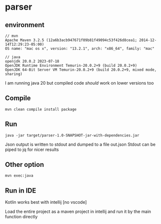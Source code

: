 # parser

## environment
```
// mvn
Apache Maven 3.2.5 (12a6b3acb947671f09b81f49094c53f426d8cea1; 2014-12-14T12:29:23-05:00)
OS name: "mac os x", version: "13.2.1", arch: "x86_64", family: "mac"

// java
openjdk 20.0.2 2023-07-18
OpenJDK Runtime Environment Temurin-20.0.2+9 (build 20.0.2+9)
OpenJDK 64-Bit Server VM Temurin-20.0.2+9 (build 20.0.2+9, mixed mode, sharing)
```

I am running java 20 but compiled code _should_ work on lower versions too

## Compile
`mvn clean compile install package`

## Run
`java -jar target/parser-1.0-SNAPSHOT-jar-with-dependencies.jar`

Json output is written to stdout and dumped to a file out.json
Stdout can be piped to jq for nicer results

## Other option
`mvn exec:java`

## Run in IDE

Kotlin works best with intellij [no vscode]

Load the entire project as a maven project in intellij and run it by the main
function directly
